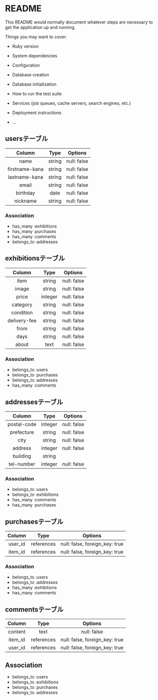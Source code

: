 # README

This README would normally document whatever steps are necessary to get the
application up and running.

Things you may want to cover:

* Ruby version

* System dependencies

* Configuration

* Database creation

* Database initialization

* How to run the test suite

* Services (job queues, cache servers, search engines, etc.)

* Deployment instructions

* ...

## usersテーブル
|Column|Type|Options|
|:---:|:---:|:---:|
|name|string|null: false|
|firstname-kana|string|null: false|
|lastname-kana|string|null: false|
|email|string|null: false|
|birthday|date|null: false|
|nickname|string|null: false|
### Association
- has_many :exhibitions
- has_many :purchases
- has_many :comments
- belongs_to :addresses


## exhibitionsテーブル
|Column|Type|Options|
|:---:|:---:|:---:|
|item|string|null: false|
|image|string|null: false|
|price|integer|null: false|
|category|string|null: false|
|condition|string|null: false|
|delivery-fee|string|null: false|
|from|string|null: false|
|days|string|null: false| 
|about|text|null: false|
### Association
- belongs_to :users
- belongs_to :purchases
- belongs_to :addresses
- has_many :comments


## addressesテーブル
|Column|Type|Options|
|:---:|:---:|:---:|
|postal-code|integer|null: false| 
|prefecture|string|null: false|
|city|string|null: false|
|address|integer|null: false|
|building|string||
|tel-number|integer|null: false|
### Association
- belongs_to :users
- belongs_to :exhibitions
- has_many :comments
- has_many :purchases



## purchasesテーブル
|Column|Type|Options|
|:---:|:---:|:---:|
|user_id|references|null: false, foreign_key: true|
|item_id|references|null: false, foreign_key: true|
### Association
- belongs_to :users
- belongs_to :addresses
- has_many :exhibitions
- has_many :comments


## commentsテーブル
|Column|Type|Options|
|:---:|:---:|:---:|
|content|text|null: false|
|item_id|references|null: false, foreign_key: true|
|user_id|references|null: false, foreign_key: true| 
## Association
- belongs_to :users
- belongs_to :exhibitions
- belongs_to :purchases
- belongs_to :addresses
